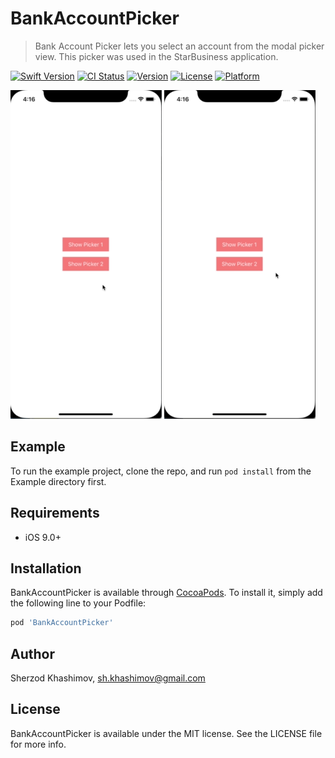 # BankAccountPicker
> Bank Account Picker lets you select an account from the modal picker view. 
This picker was used in the StarBusiness application.

[![Swift Version][swift-image]][swift-url]
[![CI Status](https://img.shields.io/travis/SherzodKhashimov/BankAccountPicker.svg?style=flat)](https://travis-ci.org/SherzodKhashimov/BankAccountPicker)
[![Version](https://img.shields.io/cocoapods/v/BankAccountPicker.svg?style=flat)](https://cocoapods.org/pods/BankAccountPicker)
[![License](https://img.shields.io/cocoapods/l/BankAccountPicker.svg?style=flat)](https://cocoapods.org/pods/BankAccountPicker)
[![Platform](https://img.shields.io/cocoapods/p/BankAccountPicker.svg?style=flat)](https://cocoapods.org/pods/BankAccountPicker)

![](screen1.gif) ![](screen2.gif)

## Example

To run the example project, clone the repo, and run `pod install` from the Example directory first.

## Requirements
- iOS 9.0+

## Installation

BankAccountPicker is available through [CocoaPods](https://cocoapods.org). To install
it, simply add the following line to your Podfile:

```ruby
pod 'BankAccountPicker'
```

## Author

Sherzod Khashimov, sh.khashimov@gmail.com

## License

BankAccountPicker is available under the MIT license. See the LICENSE file for more info.


[swift-image]:https://img.shields.io/badge/swift-5.0-orange.svg
[swift-url]: https://swift.org/

